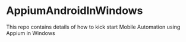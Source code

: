 # AppiumAndroidInWindows
This repo contains details of how to kick start Mobile Automation using Appium in Windows
